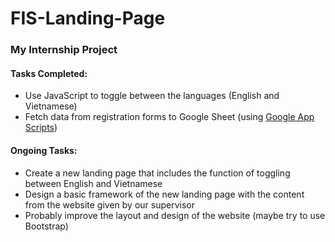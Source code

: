 # FIS-Landing-Page

### My Internship Project

#### Tasks Completed:
- Use JavaScript to toggle between the languages (English and Vietnamese)
- Fetch data from registration forms to Google Sheet (using [Google App Scripts](https://developers.google.com/apps-script))

#### Ongoing Tasks:
- Create a new landing page that includes the function of toggling between English and Vietnamese
- Design a basic framework of the new landing page with the content from the website given by our supervisor
- Probably improve the layout and design of the website (maybe try to use Bootstrap)

